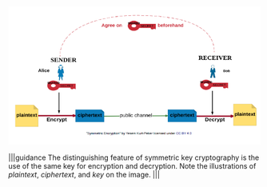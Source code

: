 ![](.guides/img/keycrypto.png)

|||guidance
The distinguishing feature of symmetric key cryptography is the use of the same key for encryption and decryption. Note the illustrations of *plaintext*, *ciphertext*, and *key* on the image.
|||